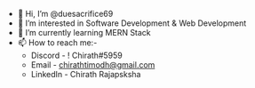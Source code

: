- 👋 Hi, I’m @duesacrifice69
- 👀 I’m interested in Software Development & Web Development
- 🌱 I’m currently learning MERN Stack
- 📫 How to reach me:-
     - Discord - ! Chirath#5959
     - Email - chirathtimodh@gmail.com
     - LinkedIn - Chirath Rajapsksha

<!---
duesacrifice69/duesacrifice69 is a ✨ special ✨ repository because its `README.md` (this file) appears on your GitHub profile.
You can click the Preview link to take a look at your changes.
--->
